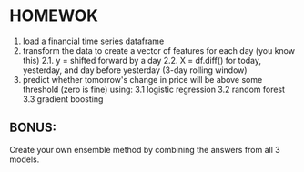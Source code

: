 # HOMEWOK

1. load a financial time series dataframe
2. transform the data to create a vector of features for each day (you know this)
    2.1. y = shifted forward by a day
    2.2. X = df.diff() for today, yesterday, and day before yesterday (3-day rolling window)
3. predict whether tomorrow's change in price will be above some threshold (zero is fine) using:
    3.1 logistic regression
    3.2 random forest
    3.3 gradient boosting

## BONUS:

Create your own ensemble method by combining the answers from all 3 models.
